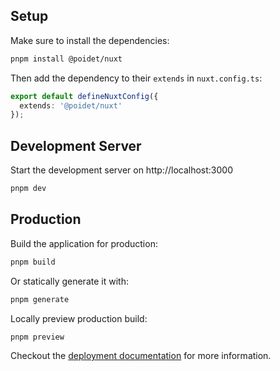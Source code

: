 ## Setup

Make sure to install the dependencies:

```bash
pnpm install @poidet/nuxt
```

Then add the dependency to their `extends` in `nuxt.config.ts`:

```ts
export default defineNuxtConfig({
  extends: '@poidet/nuxt'
});
```

## Development Server

Start the development server on http://localhost:3000

```bash
pnpm dev
```

## Production

Build the application for production:

```bash
pnpm build
```

Or statically generate it with:

```bash
pnpm generate
```

Locally preview production build:

```bash
pnpm preview
```

Checkout the [deployment documentation](https://nuxt.com/docs/getting-started/deployment) for more information.
